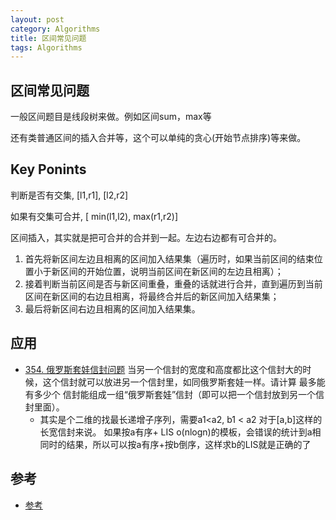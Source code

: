 ```yaml
---
layout: post
category: Algorithms
title: 区间常见问题
tags: Algorithms
---
```


## 区间常见问题



一般区间题目是线段树来做。例如区间sum，max等

还有类普通区间的插入合并等，这个可以单纯的贪心(开始节点排序)等来做。



## Key Ponints

判断是否有交集, [l1,r1], [l2,r2]

如果有交集可合并, [ min(l1,l2), max(r1,r2)]

区间插入，其实就是把可合并的合并到一起。左边右边都有可合并的。

1. 首先将新区间左边且相离的区间加入结果集（遍历时，如果当前区间的结束位置小于新区间的开始位置，说明当前区间在新区间的左边且相离）；
2. 接着判断当前区间是否与新区间重叠，重叠的话就进行合并，直到遍历到当前区间在新区间的右边且相离，将最终合并后的新区间加入结果集；
3. 最后将新区间右边且相离的区间加入结果集。



## 应用

- [354. 俄罗斯套娃信封问题](https://leetcode.cn/problems/russian-doll-envelopes/) 当另一个信封的宽度和高度都比这个信封大的时候，这个信封就可以放进另一个信封里，如同俄罗斯套娃一样。请计算 最多能有多少个 信封能组成一组“俄罗斯套娃”信封（即可以把一个信封放到另一个信封里面）。
  - 其实是个二维的找最长递增子序列，需要a1<a2, b1 < a2 对于[a,b]这样的长宽信封来说。 如果按a有序+ LIS o(nlogn)的模板，会错误的统计到a相同时的结果，所以可以按a有序+按b倒序，这样求b的LIS就是正确的了



## 参考

- [参考](https://mp.weixin.qq.com/s/ioUlNa4ZToCrun3qb4y4Ow)
